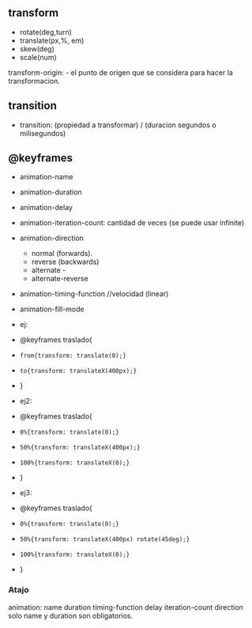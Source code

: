 ## transform
- rotate(deg,turn)
- translate(px,%, em)
- skew(deg)
- scale(num)

transform-origin: - el punto de origen que se considera para hacer la transformacion.

## transition
- transition: (propiedad a transformar) / (duracion segundos o milisegundos)

## @keyframes
- animation-name
- animation-duration
- animation-delay
- animation-iteration-count: cantidad de veces (se puede usar infinite)
- animation-direction
    - normal  (forwards).  
    - reverse  (backwards)
    - alternate - 
    - alternate-reverse  
- animation-timing-function //velocidad (linear)
- animation-fill-mode

- ej:
- @keyframes traslado{
-     from{transform: translate(0);}
-     to{transform: translateX(400px);}
- }
- ej2:
- @keyframes traslado{
-     0%{transform: translate(0);}
-     50%{transform: translateX(400px);}
-     100%{transform: translateX(0);}
- }
- ej3:
- @keyframes traslado{
-     0%{transform: translate(0);}
-     50%{transform: translateX(400px) rotate(45deg);}
-     100%{transform: translateX(0);}
- }

### Atajo
animation: name duration timing-function delay iteration-count direction
solo name y duration son obligatorios.